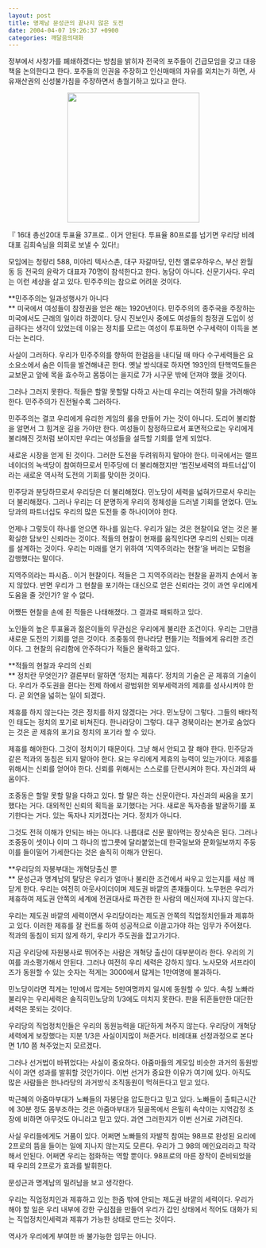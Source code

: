 ```yaml
---
layout: post
title: 명계남 문성근의 끝나지 않은 도전
date: 2004-04-07 19:26:37 +0900
categories: 깨달음의대화
---
```

정부에서 사창가를 폐쇄하겠다는 방침을 밝히자 전국의 포주들이 긴급모임을 갖고 대응책을 논의한다고 한다. 포주들의 인권을 주장하고 인신매매의 자유를 외치는가 하면, 사유재산권의 신성불가침을 주장하면서 총궐기하고 있다고 한다. 

<p align="center">
  <img src="http://drkimz.com/technote/board/KDR/upimg/1081324025.jpg" width="266" height="262" border="0" />
</p>

<p align="left">
  『 16대 총선20대 투표율 37프로.. 이거 안된다. 투표율 80프로를 넘기면 우리당 비례대표 김희숙님을 의회로 보낼 수 있다!』
</p>

모임에는 청량리 588, 미아리 텍사스촌, 대구 자갈마당, 인천 옐로우하우스, 부산 완월동 등 전국의 윤락가 대표자 70명이 참석한다고 한다. 농담이 아니다. 신문기사다. 우리는 이런 세상을 살고 있다. 민주주의는 참으로 어려운 것이다. 

**민주주의는 일과성행사가 아니다  
** 미국에서 여성들이 참정권을 얻은 해는 1920년이다. 민주주의의 종주국을 주장하는 미국에서도 근래의 일이라 하겠이다. 당시 진보인사 중에도 여성들의 참정권 도입이 성급하다는 생각이 있었는데 이유는 정치를 모르는 여성이 투표하면 수구세력이 이득을 본다는 논리다.

사실이 그러하다. 우리가 민주주의를 향하여 한걸음을 내디딜 때 마다 수구세력들은 요소요소에서 숨은 이득을 발견해내곤 한다. 옛날 방식대로 하자면 193인의 탄핵역도들은 교보문고 앞에 목을 효수하고 몸뚱이는 을지로 7가 시구문 밖에 던져야 했을 것이다. 

그러나 그러지 못한다. 적들은 할말 못할말 다하고 사는데 우리는 여전히 말을 가려해야 한다. 민주주의가 진전될수록 그러하다. 

민주주의는 결코 우리에게 유리한 게임의 룰을 만들어 가는 것이 아니다. 도리어 불리함을 알면서 그 힘겨운 길을 가야만 한다. 여성들이 참정하므로서 표면적으로는 우리에게 불리해진 것처럼 보이지만 우리는 여성들을 설득할 기회를 얻게 되었다. 

새로운 시장을 얻게 된 것이다. 그러한 도전을 두려워하지 말아야 한다. 미국에서는 랠프 네이더의 녹색당이 참여하므로서 민주당에 더 불리해졌지만 ‘범진보세력의 파트너십’이라는 새로운 역사적 도전의 기회를 맞이한 것이다. 

민주당과 분당하므로서 우리당은 더 불리해졌다. 민노당이 세력을 넓혀가므로서 우리는 더 불리해졌다. 그러나 우리는 더 분명하게 우리의 정체성을 드러낼 기회를 얻었다. 민노당과의 파트너십도 우리의 많은 도전들 중 하나이어야 한다. 

언제나 그렇듯이 하나를 얻으면 하나를 잃는다. 우리가 잃는 것은 현찰이요 얻는 것은 불확실한 담보인 신뢰라는 것이다. 적들의 현찰이 현재를 움직인다면 우리의 신뢰는 미래를 설계하는 것이다. 우리는 미래를 얻기 위하여 ‘지역주의라는 현찰’을 버리는 모험을 감행했다는 말이다. 

지역주의라는 파시즘.. 이거 현찰이다. 적들은 그 지역주의라는 현찰을 끝까지 손에서 놓지 않았다. 반면 우리가 그 현찰을 포기하는 대신으로 얻은 신뢰라는 것이 과연 우리에게 도움을 줄 것인가? 알 수 없다. 

어쨌든 현찰을 손에 쥔 적들은 나태해졌다. 그 결과로 패퇴하고 있다. 

노인들의 높은 투표율과 젊은이들의 무관심은 우리에게 불리한 조건이다. 우리는 그만큼 새로운 도전의 기회를 얻은 것이다. 조중동의 한나라당 편들기는 적들에게 유리한 조건이다. 그 현찰의 유리함에 안주하다가 적들은 몰락하고 있다. 

**적들의 현찰과 우리의 신뢰  
** 정치란 무엇인가? 결론부터 말하면 ‘정치는 제휴다’. 정치의 기술은 곧 제휴의 기술이다. 우리가 주도권을 쥔다는 전제 하에서 광범위한 외부세력과의 제휴를 성사시켜야 한다. 곧 외연을 넓히는 일이 되겠다. 

제휴를 하지 않는다는 것은 정치를 하지 않겠다는 거다. 민노당이 그렇다. 그들의 배타적인 태도는 정치의 포기로 비쳐진다. 한나라당이 그렇다. 대구 경북이라는 본가로 숨었다는 것은 곧 제휴의 포기요 정치의 포기라 할 수 있다. 

제휴를 해야한다. 그것이 정치이기 때문이다. 그냥 해서 안되고 잘 해야 한다. 민주당과 같은 적과의 동침은 되지 말아야 한다. 요는 우리에게 제휴의 능력이 있는가이다. 제휴를 위해서는 신뢰를 얻어야 한다. 신뢰를 위해서는 스스로를 단련시켜야 한다. 자신과의 싸움이다. 

조중동은 할말 못할 말을 다하고 있다. 할 말은 하는 신문이란다. 자신과의 싸움을 포기했다는 거다. 대외적인 신뢰의 획득을 포기했다는 거다. 새로운 독자층을 발굴하기를 포기한다는 거다. 있는 독자나 지키겠다는 거다. 정치가 아니다. 

그것도 전혀 이해가 안되는 바는 아니다. 나름대로 신문 팔아먹는 장삿속은 된다. 그러나 조중동이 셋이나 이미 그 하나의 밥그릇에 달라붙었는데 한국일보와 문화일보까지 주둥이를 들이밀어 가세한다는 것은 솔직히 이해가 안된다. 

**우리당의 자봉부대는 개혁당출신 뿐  
** 문성근과 명계남의 탈당은 우리가 얼마나 불리한 조건에서 싸우고 있는지를 새삼 깨닫게 한다. 우리는 여전히 아웃사이더이며 제도권 바깥의 존재들이다. 노무현은 우리가 제휴하여 제도권 안쪽의 세계에 전권대사로 파견한 한 사람의 메신저에 지나지 않는다. 

우리는 제도권 바깥의 세력이면서 우리당이라는 제도권 안쪽의 직업정치인들과 제휴하고 있다. 이러한 제휴를 잘 컨트롤 하여 성공적으로 이끌고가야 하는 임무가 주어졌다. 적과의 동침이 되지 않게 하기, 우리가 주도권을 잡고가기다. 

지금 우리당에 자원봉사로 뛰어주는 사람은 개혁당 출신이 대부분이라 한다. 우리의 기여를 과소평가해서 안된다. 그러나 여전히 우리 세력은 강하지 않다. 노사모와 서프라이즈가 동원할 수 있는 숫자는 적게는 3000에서 많게는 1만여명에 불과하다. 

민노당이라면 적게는 1만에서 많게는 5만여명까지 일시에 동원할 수 있다. 속칭 노빠라 불리우는 우리세력은 솔직히민노당의 1/3에도 미치지 못한다. 판을 뒤흔들만한 대단한 세력은 못되는 것이다. 

우리당의 직업정치인들은 우리의 동원능력을 대단하게 쳐주지 않는다. 우리당이 개혁당세력에게 보장했다는 지분 1/3은 사실이지많이 쳐준거다. 비례대표 선정과정으로 본다면 1/10 쯤 쳐주었는지 모르겠다. 

그러나 선거법이 바뀌었다는 사실이 중요하다. 아줌마들의 계모임 비슷한 과거의 동원방식이 과연 성과를 발휘할 것인가이다. 이번 선거가 중요한 이유가 여기에 있다. 아직도 많은 사람들은 한나라당의 과거방식 조직동원이 먹혀든다고 믿고 있다. 

박근혜의 아줌마부대가 노빠들의 자봉단을 압도한다고 믿고 있다. 노빠들이 출퇴근시간에 30분 정도 몸부조하는 것은 아줌마부대가 뒷골목에서 은밀히 속삭이는 지역감정 조장에 비하면 아무것도 아니라고 믿고 있다. 과연 그러한지가 이번 선거로 가려진다. 

사실 우리들에게도 거품이 있다. 어쩌면 노빠들의 자발적 참여는 98프로 완성된 요리에 2프로의 뜸을 들이는 일에 지나지 않는지도 모른다. 우리가 그 98의 메인요리라고 착각해서 안된다. 어쩌면 우리는 점화하는 역할 뿐이다. 98프로의 마른 장작이 준비되었을 때 우리의 2프로가 효과를 발휘한다. 

문성근과 명계남의 밀려남을 보고 생각한다. 

우리는 직업정치인과 제휴하고 있는 한줌 밖에 안되는 제도권 바깥의 세력이다. 우리가 해야 할 일은 우리 내부에 강한 구심점을 만들어 우리가 갑인 상태에서 적어도 대화가 되는 직업정치인세력과 제휴가 가능한 상태로 만드는 것이다.

역사가 우리에게 부여한 바 불가능한 임무는 아니다.